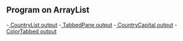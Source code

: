 
##  Program on ArrayList 

-[ CountryList output](https://github.com/Keerthana2M/java/blob/main/lab5-Swings/5a-CountryList/countryList_output.png)
-[ TabbedPane output](https://github.com/Keerthana2M/java/blob/main/lab5-Swings/5b-Tabbedpane/tabbedPane_output.png)
-[ CountryCapital output](https://github.com/Keerthana2M/java/blob/main/lab5-Swings/5c-CountryCapital/countryCapital_ouput.png)
-[ ColorTabbed output](https://github.com/Keerthana2M/java/blob/main/lab5-Swings/5d-ColorTabbed/colortabbed_output.png)



